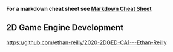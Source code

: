 **For a markdown cheat sheet see [Markdown Cheat Sheet](https://www.markdownguide.org/cheat-sheet/)**

## 2D Game Engine Development

https://github.com/ethan-reilly/2020-2DGED-CA1---Ethan-Reilly